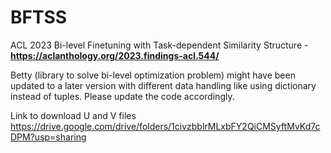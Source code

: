 # BFTSS
ACL 2023 Bi-level Finetuning with Task-dependent Similarity Structure - **https://aclanthology.org/2023.findings-acl.544/**

Betty (library to solve bi-level optimization problem) might have been updated to a later version with different data handling like using dictionary instead of tuples. Please update the code accordingly.

Link to download U and V files https://drive.google.com/drive/folders/1civzbblrMLxbFY2QiCMSyftMvKd7cDPM?usp=sharing
